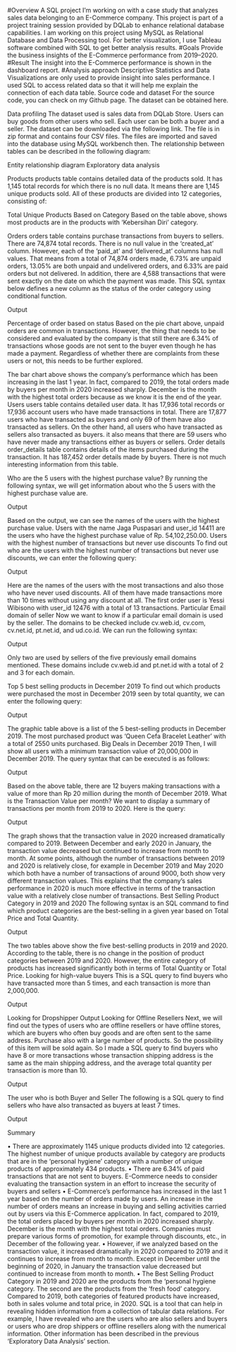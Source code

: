 #Overview
A SQL project I’m working on with a case study that analyzes sales data belonging to an E-Commerce company. This project is part of a project training session provided by DQLab to enhance relational database capabilities. I am working on this project using MySQL as Relational Database and Data Processing tool. For better visualization, I use Tableau software combined with SQL to get better analysis results.
#Goals
Provide the business insights of the E-Commerce performance from 2019–2020.
#Result
The insight into the E-Commerce performance is shown in the dashboard report.
#Analysis approach
Descriptive Statistics and Data Visualizations are only used to provide insight into sales performance. I used SQL to access related data so that it will help me explain the connection of each data table.
Source code and dataset
For the source code, you can check on my Github page. The dataset can be obtained here.


Data profiling
The dataset used is sales data from DQLab Store. Users can buy goods from other users who sell. Each user can be both a buyer and a seller. The dataset can be downloaded via the following link. The file is in zip format and contains four CSV files. The files are imported and saved into the database using MySQL workbench then.
The relationship between tables can be described in the following diagram:

 
Entity relationship diagram
Exploratory data analysis

Products
products table contains detailed data of the products sold. It has 1,145 total records for which there is no null data. It means there are 1,145 unique products sold. All of these products are divided into 12 categories, consisting of:
 
Total Unique Products Based on Category
Based on the table above, shows most products are in the products with ‘Kebersihan Diri’ category.

Orders
orders table contains purchase transactions from buyers to sellers. There are 74,874 total records. There is no null value in the ‘created_at’ column. However, each of the ‘paid_at’ and ‘delivered_at’ columns has null values. That means from a total of 74,874 orders made, 6.73% are unpaid orders, 13.05% are both unpaid and undelivered orders, and 6.33% are paid orders but not delivered. In addition, there are 4,588 transactions that were sent exactly on the date on which the payment was made.
This SQL syntax below defines a new column as the status of the order category using conditional function.
 

 
Output
 
Percentage of order based on status
Based on the pie chart above, unpaid orders are common in transactions. However, the thing that needs to be considered and evaluated by the company is that still there are 6.34% of transactions whose goods are not sent to the buyer even though he has made a payment. Regardless of whether there are complaints from these users or not, this needs to be further explored.
 
The bar chart above shows the company’s performance which has been increasing in the last 1 year. In fact, compared to 2019, the total orders made by buyers per month in 2020 increased sharply. December is the month with the highest total orders because as we know it is the end of the year.
Users
users table contains detailed user data. It has 17,936 total records or 17,936 account users who have made transactions in total. There are 17,877 users who have transacted as buyers and only 69 of them have also transacted as sellers. On the other hand, all users who have transacted as sellers also transacted as buyers. it also means that there are 59 users who have never made any transactions either as buyers or sellers.
Order details
order_details table contains details of the items purchased during the transaction. It has 187,452 order details made by buyers. There is not much interesting information from this table.







Who are the 5 users with the highest purchase value?
By running the following syntax, we will get information about who the 5 users with the highest purchase value are.
 

Output
 
Based on the output, we can see the names of the users with the highest purchase value. Users with the name Jaga Puspasari and user_id 14411 are the users who have the highest purchase value of Rp. 54,102,250.00.
Users with the highest number of transactions but never use discounts
To find out who are the users with the highest number of transactions but never use discounts, we can enter the following query:
 

Output

 
Here are the names of the users with the most transactions and also those who have never used discounts. All of them have made transactions more than 10 times without using any discount at all. The first order user is Yessi Wibisono with user_id 12476 with a total of 13 transactions.
Particular Email domain of seller
Now we want to know if a particular email domain is used by the seller. The domains to be checked include cv.web.id, cv.com, cv.net.id, pt.net.id, and ud.co.id. We can run the following syntax:
 

Output

  
Only two are used by sellers of the five previously email domains mentioned. These domains include cv.web.id and pt.net.id with a total of 2 and 3 for each domain.

Top 5 best selling products in December 2019
To find out which products were purchased the most in December 2019 seen by total quantity, we can enter the following query:
 
Output
 
The graphic table above is a list of the 5 best-selling products in December 2019. The most purchased product was ‘Queen Cefa Bracelet Leather’ with a total of 2550 units purchased.
Big Deals in December 2019
Then, I will show all users with a minimum transaction value of 20,000,000 in December 2019. The query syntax that can be executed is as follows:
 

Output
 

Based on the above table, there are 12 buyers making transactions with a value of more than Rp 20 million during the month of December 2019.
What is the Transaction Value per month?
We want to display a summary of transactions per month from 2019 to 2020. Here is the query:
 

Output
 
The graph shows that the transaction value in 2020 increased dramatically compared to 2019. Between December and early 2020 in January, the transaction value decreased but continued to increase from month to month. At some points, although the number of transactions between 2019 and 2020 is relatively close, for example in December 2019 and May 2020 which both have a number of transactions of around 9000, both show very different transaction values. This explains that the company’s sales performance in 2020 is much more effective in terms of the transaction value with a relatively close number of transactions.
Best Selling Product Category in 2019 and 2020
The following syntax is an SQL command to find which product categories are the best-selling in a given year based on Total Price and Total Quantity.
 
 
Output
 
 
The two tables above show the five best-selling products in 2019 and 2020. According to the table, there is no change in the position of product categories between 2019 and 2020. However, the entire category of products has increased significantly both in terms of Total Quantity or Total Price.
Looking for high-value buyers
This is a SQL query to find buyers who have transacted more than 5 times, and each transaction is more than 2,000,000.
 
Output
 

Looking for Dropshipper
Output 
Looking for Offline Resellers
Next, we will find out the types of users who are offline resellers or have offline stores, which are buyers who often buy goods and are often sent to the same address. Purchase also with a large number of products. So the possibility of this item will be sold again.
So I made a SQL query to find buyers who have 8 or more transactions whose transaction shipping address is the same as the main shipping address, and the average total quantity per transaction is more than 10.
 

Output
 

The user who is both Buyer and Seller
The following is a SQL query to find sellers who have also transacted as buyers at least 7 times.
 

Output







Summary

 
•	There are approximately 1145 unique products divided into 12 categories. The highest number of unique products available by category are products that are in the ‘personal hygiene’ category with a number of unique products of approximately 434 products.
•	There are 6.34% of paid transactions that are not sent to buyers. E-Commerce needs to consider evaluating the transaction system in an effort to increase the security of buyers and sellers
•	E-Commerce’s performance has increased in the last 1 year based on the number of orders made by users. An increase in the number of orders means an increase in buying and selling activities carried out by users via this E-Commerce application. In fact, compared to 2019, the total orders placed by buyers per month in 2020 increased sharply. December is the month with the highest total orders. Companies must prepare various forms of promotion, for example through discounts, etc., in December of the following year.
•	However, if we analyzed based on the transaction value, it increased dramatically in 2020 compared to 2019 and it continues to increase from month to month. Except in December until the beginning of 2020, in January the transaction value decreased but continued to increase from month to month.
•	The Best Selling Product Category in 2019 and 2020 are the products from the ‘personal hygiene category. The second are the products from the ‘fresh food’ category. Compared to 2019, both categories of featured products have increased, both in sales volume and total price, in 2020.
SQL is a tool that can help in revealing hidden information from a collection of tabular data relations. For example, I have revealed who are the users who are also sellers and buyers or users who are drop shippers or offline resellers along with the numerical information. Other information has been described in the previous ‘Exploratory Data Analysis’ section.
